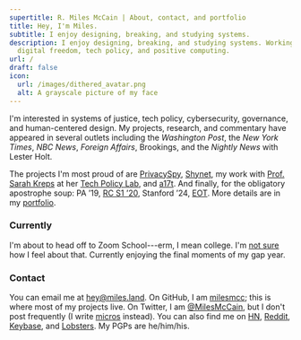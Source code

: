 ```yaml
---
supertitle: R. Miles McCain | About, contact, and portfolio
title: Hey, I'm Miles.
subtitle: I enjoy designing, breaking, and studying systems.
description: I enjoy designing, breaking, and studying systems. Working on
  digital freedom, tech policy, and positive computing.
url: /
draft: false
icon:
  url: /images/dithered_avatar.png
  alt: A grayscale picture of my face
---
```

I'm interested in systems of justice, tech policy, cybersecurity, governance, and human-centered design. My projects, research, and commentary have appeared in several outlets including the *Washington Post*, the *New York Times*, *NBC News*, *Foreign Affairs*, Brookings, and the *Nightly News* with Lester Holt. 

The projects I'm most proud of are [PrivacySpy](https://privacyspy.org), [Shynet](https://github.com/milesmcc/shynet), my work with [Prof. Sarah Kreps](https://en.wikipedia.org/wiki/Sarah_Kreps) at her [Tech Policy Lab](https://tpl.as.cornell.edu), and [a17t](https://a17t.miles.land). And finally, for the obligatory apostrophe soup: PA &rsquo;19, [RC S1 &rsquo;20](https://www.recurse.com/scout/click?t=e62336f0f378bcf03a96d441d015db88), Stanford &rsquo;24, [EOT](https://en.wikipedia.org/wiki/End-of-Transmission_character). More details are in my [portfolio](/portfolio/).

### Currently

I'm about to head off to Zoom School---erm, I mean college. I'm [not sure](https://www.nytimes.com/2020/07/07/opinion/letters/coronavirus-college-professors.html) how I feel about that. Currently enjoying the final moments of my gap year.

### Contact

You can email me at [hey@miles.land](mailto:hey@miles.land). On GitHub, I am [milesmcc](https://github.com/milesmcc); this is where most of my projects live. On Twitter, I am [@MilesMcCain](https://twitter.com/MilesMcCain), but I don't post frequently (I write [micros](/micros/) instead). You can also find me on [HN](https://news.ycombinator.com/user?id=epoch_100), [Reddit](https://reddit.com/u/epoch_100), [Keybase](https://keybase.io/rmrm), and [Lobsters](https://lobste.rs/u/rmrm). My PGPs are he/him/his.